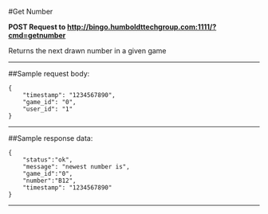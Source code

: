 #Get Number

**POST Request to http://bingo.humboldttechgroup.com:1111/?cmd=getnumber**

Returns the next drawn number in a given game

* * *

##Sample request body: 

	{  
		"timestamp": "1234567890",  
		"game_id": "0",
		"user_id": "1"  
	}
* * *

##Sample response data:

	{  
		"status":"ok",  
		"message": "newest number is",
		"game_id":"0",  
		"number":"B12",
		"timestamp": "1234567890"    
	}
* * *
